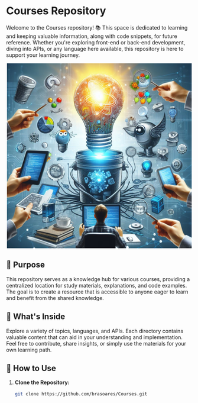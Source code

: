 # Courses Repository

Welcome to the Courses repository! 📚 This space is dedicated to learning and keeping valuable information, along with code snippets, for future reference. Whether you're exploring front-end or back-end development, diving into APIs, or any language here available, this repository is here to support your learning journey.

<div align="center">
  <img src="Media/RepresentationFor.jpg" alt="Study Banner" width="500">
</div>

## 🌟 Purpose

This repository serves as a knowledge hub for various courses, providing a centralized location for study materials, explanations, and code examples. The goal is to create a resource that is accessible to anyone eager to learn and benefit from the shared knowledge.

## 📖 What's Inside

Explore a variety of topics, languages, and APIs. Each directory contains valuable content that can aid in your understanding and implementation. Feel free to contribute, share insights, or simply use the materials for your own learning path.

## 🚀 How to Use

1. **Clone the Repository:**
   ```bash
   git clone https://github.com/brasoares/Courses.git



